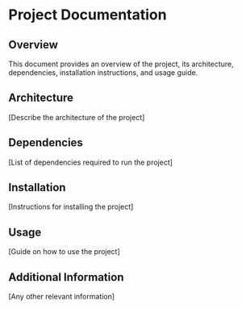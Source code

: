 # Project Documentation

## Overview

This document provides an overview of the project, its architecture, dependencies, installation instructions, and usage guide.

## Architecture

[Describe the architecture of the project]

## Dependencies

[List of dependencies required to run the project]

## Installation

[Instructions for installing the project]

## Usage

[Guide on how to use the project]

## Additional Information

[Any other relevant information]
